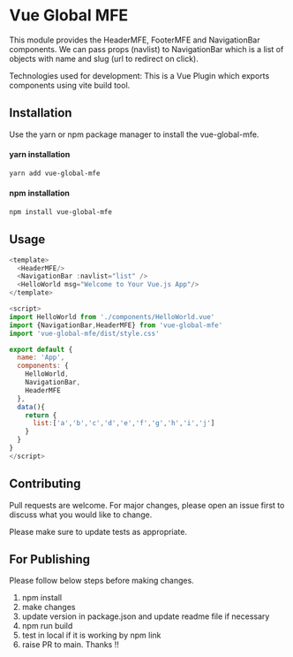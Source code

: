 # Vue Global MFE
This module provides the HeaderMFE, FooterMFE and NavigationBar components. We can pass props (navlist) to NavigationBar which is a list of objects with name and slug (url to redirect on click).

Technologies used for development: This is a Vue Plugin which exports components using vite build tool. 

## Installation
Use the yarn or npm package manager to install the vue-global-mfe.

#### yarn installation
```bash
yarn add vue-global-mfe 
```

#### npm installation
```bash
npm install vue-global-mfe 
```

## Usage
```javascript
<template>
  <HeaderMFE/>
  <NavigationBar :navlist="list" />
  <HelloWorld msg="Welcome to Your Vue.js App"/>
</template>

<script>
import HelloWorld from './components/HelloWorld.vue'
import {NavigationBar,HeaderMFE} from 'vue-global-mfe'
import 'vue-global-mfe/dist/style.css'

export default {
  name: 'App',
  components: {
    HelloWorld,
    NavigationBar,
    HeaderMFE
  },
  data(){
    return {
      list:['a','b','c','d','e','f','g','h','i','j']
    }
  }
}
</script>
```

## Contributing
Pull requests are welcome. For major changes, please open an issue first to discuss what you would like to change.

Please make sure to update tests as appropriate.

## For Publishing
Please follow below steps before making changes.
1. npm install
2. make changes
3. update version in package.json and update readme file if necessary
4. npm run build
5. test in local if it is working by npm link
6. raise PR to main.
Thanks !!
